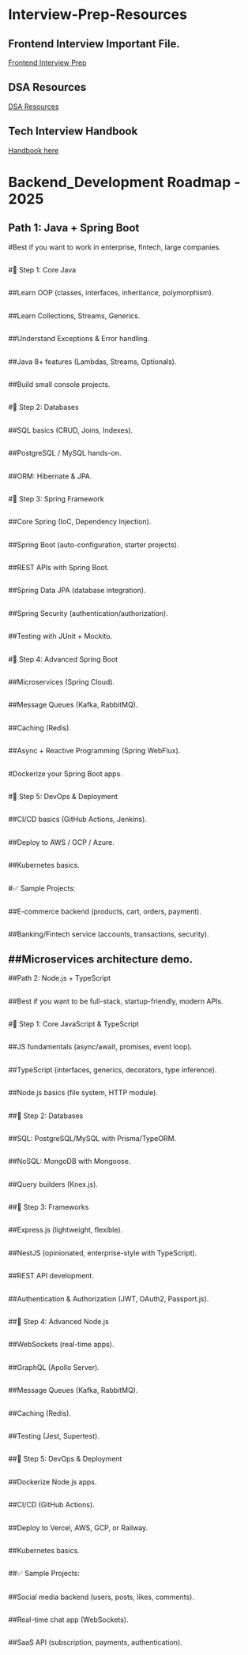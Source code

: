 # Interview-Prep-Resources

## Frontend Interview Important File.

[Frontend Interview Prep ](https://github.com/h5bp/Front-end-Developer-Interview-Questions/blob/main/src/questions/javascript-questions.md)

## DSA Resources

[DSA Resources](https://github.com/trekhleb/javascript-algorithms/tree/master/src/data-structures/linked-list)

## Tech Interview Handbook

[Handbook here](https://github.com/yangshun/tech-interview-handbook/blob/main/README.md)


# Backend_Development Roadmap - 2025
## Path 1: Java + Spring Boot

#Best if you want to work in enterprise, fintech, large companies.
##
#📌 Step 1: Core Java
##
##Learn OOP (classes, interfaces, inheritance, polymorphism).
##
##Learn Collections, Streams, Generics.
##
##Understand Exceptions & Error handling.
##
##Java 8+ features (Lambdas, Streams, Optionals).
##
##Build small console projects.
##
#📌 Step 2: Databases
##
##SQL basics (CRUD, Joins, Indexes).
##
##PostgreSQL / MySQL hands-on.
##
##ORM: Hibernate & JPA.
##
#📌 Step 3: Spring Framework
##
##Core Spring (IoC, Dependency Injection).
##
##Spring Boot (auto-configuration, starter projects).
##
##REST APIs with Spring Boot.
##
##Spring Data JPA (database integration).
##
##Spring Security (authentication/authorization).
##
##Testing with JUnit + Mockito.
##
#📌 Step 4: Advanced Spring Boot
##
##Microservices (Spring Cloud).
##
##Message Queues (Kafka, RabbitMQ).
##
##Caching (Redis).
##
##Async + Reactive Programming (Spring WebFlux).
##
#Dockerize your Spring Boot apps.
##
#📌 Step 5: DevOps & Deployment
##
##CI/CD basics (GitHub Actions, Jenkins).
##
##Deploy to AWS / GCP / Azure.
##
##Kubernetes basics.
##
#✅ Sample Projects:
##
##E-commerce backend (products, cart, orders, payment).
##
##Banking/Fintech service (accounts, transactions, security).
##
##Microservices architecture demo.
---

##Path 2: Node.js + TypeScript
##
##Best if you want to be full-stack, startup-friendly, modern APIs.
##
#📌 Step 1: Core JavaScript & TypeScript
##
##JS fundamentals (async/await, promises, event loop).
##
##TypeScript (interfaces, generics, decorators, type inference).
##
##Node.js basics (file system, HTTP module).
##
##📌 Step 2: Databases
##
##SQL: PostgreSQL/MySQL with Prisma/TypeORM.
##
##NoSQL: MongoDB with Mongoose.
##
##Query builders (Knex.js).
##
##📌 Step 3: Frameworks
##
##Express.js (lightweight, flexible).
##
##NestJS (opinionated, enterprise-style with TypeScript).
##
##REST API development.
##
##Authentication & Authorization (JWT, OAuth2, Passport.js).
##
##📌 Step 4: Advanced Node.js
##
##WebSockets (real-time apps).
##
##GraphQL (Apollo Server).
##
##Message Queues (Kafka, RabbitMQ).
##
##Caching (Redis).
##
##Testing (Jest, Supertest).
##
##📌 Step 5: DevOps & Deployment
##
##Dockerize Node.js apps.
##
##CI/CD (GitHub Actions).
##
##Deploy to Vercel, AWS, GCP, or Railway.
##
##Kubernetes basics.
##
##✅ Sample Projects:
##
##Social media backend (users, posts, likes, comments).
##
##Real-time chat app (WebSockets).
##
##SaaS API (subscription, payments, authentication).